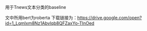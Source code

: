 用于Tnews文本分类的baseline

文中所用bert为roberta 下载链接为：https://drive.google.com/open?id=1_LqmIxm8Nz1Abvlqb8QFZaxYo-TInOed
